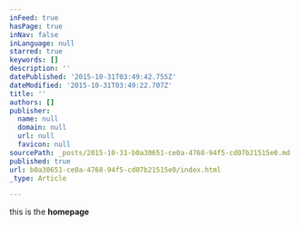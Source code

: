 ```yaml
---
inFeed: true
hasPage: true
inNav: false
inLanguage: null
starred: true
keywords: []
description: ''
datePublished: '2015-10-31T03:49:42.755Z'
dateModified: '2015-10-31T03:49:22.707Z'
title: ''
authors: []
publisher:
  name: null
  domain: null
  url: null
  favicon: null
sourcePath: _posts/2015-10-31-b0a30651-ce0a-4768-94f5-cd07b21515e0.md
published: true
url: b0a30651-ce0a-4768-94f5-cd07b21515e0/index.html
_type: Article

---
```

this is the **homepage**